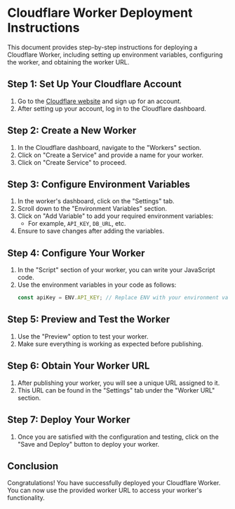 # Cloudflare Worker Deployment Instructions

This document provides step-by-step instructions for deploying a Cloudflare Worker, including setting up environment variables, configuring the worker, and obtaining the worker URL.

## Step 1: Set Up Your Cloudflare Account
1. Go to the [Cloudflare website](https://www.cloudflare.com/) and sign up for an account.
2. After setting up your account, log in to the Cloudflare dashboard.

## Step 2: Create a New Worker
1. In the Cloudflare dashboard, navigate to the "Workers" section.
2. Click on "Create a Service" and provide a name for your worker.
3. Click on "Create Service" to proceed.

## Step 3: Configure Environment Variables
1. In the worker's dashboard, click on the "Settings" tab.
2. Scroll down to the "Environment Variables" section.
3. Click on "Add Variable" to add your required environment variables:
   - For example, `API_KEY`, `DB_URL`, etc.
4. Ensure to save changes after adding the variables.

## Step 4: Configure Your Worker
1. In the "Script" section of your worker, you can write your JavaScript code.
2. Use the environment variables in your code as follows:
   ```javascript
   const apiKey = ENV.API_KEY; // Replace ENV with your environment variable object
   ```

## Step 5: Preview and Test the Worker
1. Use the "Preview" option to test your worker.
2. Make sure everything is working as expected before publishing.

## Step 6: Obtain Your Worker URL
1. After publishing your worker, you will see a unique URL assigned to it.
2. This URL can be found in the "Settings" tab under the "Worker URL" section.

## Step 7: Deploy Your Worker
1. Once you are satisfied with the configuration and testing, click on the "Save and Deploy" button to deploy your worker.

## Conclusion
Congratulations! You have successfully deployed your Cloudflare Worker. You can now use the provided worker URL to access your worker's functionality.
